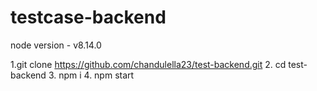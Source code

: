 # testcase-backend

node version - v8.14.0


1.git clone https://github.com/chandulella23/test-backend.git
2. cd test-backend
3. npm i
4. npm start
